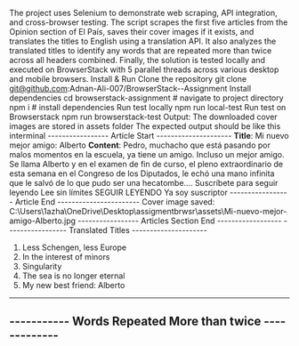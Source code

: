 The project uses Selenium to demonstrate web scraping, API integration, and cross-browser testing. The script scrapes the first five articles from the Opinion section of El País, saves their  cover images if it exists, and translates the titles to English using a translation API. It also analyzes the translated titles to identify any words that are repeated more than twice across all headers combined. Finally, the solution is tested locally and executed on BrowserStack with 5 parallel threads across various desktop and mobile browsers.
Install & Run
Clone the repository
 git clone git@github.com:Adnan-Ali-007/BrowserStack--Assignment
 Install dependencies
cd browserstack-assignment # navigate to project directory
npm i # install dependencies
Run test locally
npm run local-test
Run test on Browserstack
npm run browserstack-test
Output:
The downloaded cover images are stored in assets folder
The expected output should be like this interminal
----------------- Article Start ---------------------
**Title**: Mi nuevo mejor amigo: Alberto
**Content**: Pedro, muchacho que está pasando por malos momentos en la escuela, ya tiene un amigo. Incluso un mejor amigo. Se llama Alberto y en el examen de fin de curso, el pleno extraordinario de esta semana en el Congreso de los Diputados, le echó una mano infinita que le salvó de lo que pudo ser una hecatombe....
Suscríbete para seguir leyendo
Lee sin límites
SEGUIR LEYENDO
Ya soy suscriptor
----------------- Article End -----------------------
Cover image saved: C:\Users\1azha\OneDrive\Desktop\assigmentbrwsr\assets\Mi-nuevo-mejor-amigo-Alberto.jpg
----------------- Articles Section End ------------------
----------------- Translated Titles ---------------------
1. Less Schengen, less Europe
2. In the interest of minors
3. Singularity
4. The sea is no longer eternal
5. My new best friend: Alberto
--------------------------------------------------------
----------- Words Repeated More than twice -------------
---------------------------------------------------------
